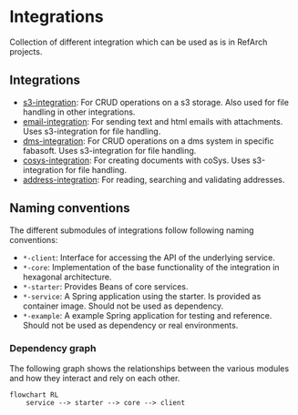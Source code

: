 # Integrations

Collection of different integration which can be used as is in RefArch projects.

## Integrations

- [s3-integration](./s3.md): For CRUD operations on a s3 storage. Also used for file handling
  in other integrations.
- [email-integration](./email.md): For sending text and html emails with attachments. Uses
  s3-integration for file handling.
- [dms-integration](./dms.md): For CRUD operations on a dms system in specific fabasoft. Uses
  s3-integration for file handling.
- [cosys-integration](./cosys.md): For creating documents with coSys. Uses
  s3-integration for file handling.
- [address-integration](./address.md): For reading, searching and validating addresses.

## Naming conventions

The different submodules of integrations follow following naming conventions:

- `*-client`: Interface for accessing the API of the underlying service.
- `*-core`: Implementation of the base functionality of the integration in hexagonal architecture.
- `*-starter`: Provides Beans of core services.
- `*-service`: A Spring application using the starter. Is provided as container image. Should not be used as dependency.
- `*-example`: A example Spring application for testing and reference. Should not be used as dependency or real environments.

### Dependency graph

The following graph shows the relationships between the various modules and how they interact and rely on each other.

```mermaid
flowchart RL
    service --> starter --> core --> client
```
